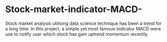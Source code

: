 # Stock-market-indicator-MACD-


Stock market analysis utilising data science technique has been a trend for a long time. In this project, a simple yet most famous indicator MACD were use to notify user which stock has gain uptrend momentum recently.
